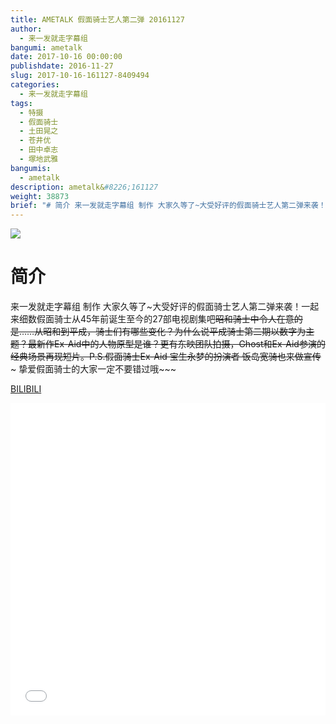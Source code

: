 ```yaml
---
title: AMETALK 假面骑士艺人第二弹 20161127
author: 
  - 来一发就走字幕组
bangumi: ametalk
date: 2017-10-16 00:00:00
publishdate: 2016-11-27
slug: 2017-10-16-161127-8409494
categories: 
  - 来一发就走字幕组
tags: 
  - 特摄
  - 假面骑士
  - 土田晃之
  - 苍井优
  - 田中卓志
  - 塚地武雅
bangumis: 
  - ametalk
description: ametalk&#8226;161127
weight: 38873
brief: "# 简介 来一发就走字幕组 制作 大家久等了~大受好评的假面骑士艺人第二弹来袭！一起来细数假面骑士从45年前诞生至今的27部电视剧集吧~~昭和骑士中令人在意的是……从昭和到平成，骑士们有哪些变化？为什么说平成骑士第二期以数字为主题？最新作Ex-Aid中的人物原型是谁？更有东映团队拍摄，Ghost和Ex-Aid参演的经典场景再现短片。P.S.假面骑士Ex-Aid 宝生永梦的扮演者 饭岛宽骑也来做宣传~~~ 挚爱假面骑士的大家一定不要错过哦~~~"
---
```


![](https://i.imgur.com/IdLZr9e.jpg)

# 简介  
来一发就走字幕组 制作 大家久等了~大受好评的假面骑士艺人第二弹来袭！一起来细数假面骑士从45年前诞生至今的27部电视剧集吧~~昭和骑士中令人在意的是……从昭和到平成，骑士们有哪些变化？为什么说平成骑士第二期以数字为主题？最新作Ex-Aid中的人物原型是谁？更有东映团队拍摄，Ghost和Ex-Aid参演的经典场景再现短片。P.S.假面骑士Ex-Aid 宝生永梦的扮演者 饭岛宽骑也来做宣传~~~ 挚爱假面骑士的大家一定不要错过哦~~~ 

  [BILIBILI](https://www.bilibili.com/video/av8409494/)


<div class="vcontainer">  <iframe class='video' src="//www.bilibili.com/blackboard/player.html?aid=8409494" width="100%" height="500" frameborder="0" allowfullscreen="allowfullscreen"></iframe></div>

